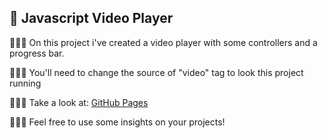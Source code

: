 ## 🚀 Javascript Video Player

👨🏽‍💻 On this project i've created a video player with some controllers and a progress bar.

👨🏽‍💼 You'll need to change the source of "video" tag to look this project running

🕵🏽‍♂️ Take a look at: [GitHub Pages](https://matheus-gs.github.io/video-player/)

🙋🏽‍♂️ Feel free to use some insights on your projects!
